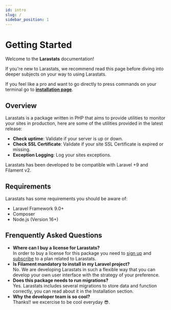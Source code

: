 ```yaml
---
id: intro
slug: /
sidebar_position: 1
---
```


# Getting Started

Welcome to the **Larastats** documentation!

If you're new to Larastats, we recommend read this page before diving into deeper subjects on your way to using Larastats.

If you feel like a pro and want to go directly to press commands on your terminal go to **[installation page](./installation)**.

## Overview

Larastats is a package written in PHP that aims to provide utilities to monitor your sites in production, here are some of the utilities provided in the latest release:

- **Check uptime**: Validate if your server is up or down.
- **Check SSL Certificate**: Validate if your site SSL Certificate is expired or missing.
- **Exception Logging**: Log your sites exceptions.

Larastats has been developed to be compatible with Laravel +9 and Filament v2.

## Requirements
Larastats has some requirements you should be aware of:

- Laravel Framework 9.0+
- Composer
- Node.js (Version 16+)

## Frenquently Asked Questions

- **Where can I buy a license for Larastats?** <br />
In order to buy a license for this package you need to [sign up](https://larastats.com/register) and [subscribe](https://larastats.com/billing) to a plan related to Larastats.
- **Is Filament mandatory to install in my Laravel project?** <br />
No. We are developing Larastats in such a flexible way that you can develop your own user interface with the strategy of your preference.
- **Does this package needs to run migrations?** <br />
Yes. Larastats includes several migrations to store data and function correctly, you can read about it in the Installation section.
- **Why the developer team is so cool?** <br/>
Thanks!! we excercise to be cool everyday 😎.